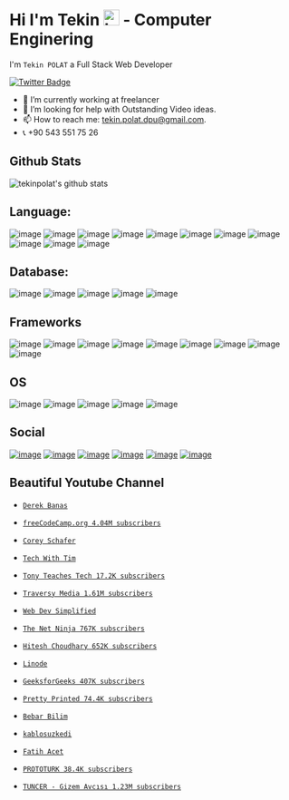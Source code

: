 
# Hi I'm Tekin <img src="https://user-images.githubusercontent.com/1303154/88677602-1635ba80-d120-11ea-84d8-d263ba5fc3c0.gif" width="28px" alt="hi">   - Computer Enginering

I'm `Tekin POLAT` a Full Stack Web Developer


[![Twitter Badge](https://img.shields.io/badge/-@polattekin2121-1ca0f1?style=flat&labelColor=1ca0f1&logo=twitter&logoColor=white&link=https://twitter.com/polattekin2121)](https://twitter.com/polattekin2121)


- 🔭 I’m currently working at freelancer
- 🤔 I’m looking for help with Outstanding Video ideas.
- 📫 How to reach me: tekin.polat.dpu@gmail.com.
- 📞 +90 543 551 75 26




## Github Stats

![tekinpolat's github stats](https://github-readme-stats.vercel.app/api?username=tekinpolat&show_icons=true&count_private=true&theme=tokyonight)

## Language:
![image](https://img.shields.io/badge/Python-3776AB?style=for-the-badge&logo=python&logoColor=white)
![image](https://img.shields.io/badge/HTML5-E34F26?style=for-the-badge&logo=html5&logoColor=white)
![image](https://img.shields.io/badge/CSS3-1572B6?style=for-the-badge&logo=css3&logoColor=white)
![image](https://img.shields.io/badge/JavaScript-323330?style=for-the-badge&logo=javascript&logoColor=F7DF1E)
![image](https://img.shields.io/badge/Java-ED8B00?style=for-the-badge&logo=java&logoColor=white)
![image](https://img.shields.io/badge/PHP-777BB4?style=for-the-badge&logo=php&logoColor=white)
![image](https://img.shields.io/badge/Go-00ADD8?style=for-the-badge&logo=go&logoColor=white)
![image](https://img.shields.io/badge/Shell_Script-121011?style=for-the-badge&logo=gnu-bash&logoColor=white)
![image](https://img.shields.io/badge/R-276DC3?style=for-the-badge&logo=r&logoColor=white)
![image](https://img.shields.io/badge/C-00599C?style=for-the-badge&logo=c&logoColor=white)
![image](https://img.shields.io/badge/C%2B%2B-00599C?style=for-the-badge&logo=c%2B%2B&logoColor=white)


## Database:
![image](https://img.shields.io/badge/MySQL-00000F?style=for-the-badge&logo=mysql&logoColor=white)
![image](https://img.shields.io/badge/PostgreSQL-316192?style=for-the-badge&logo=postgresql&logoColor=white)
![image](https://img.shields.io/badge/MongoDB-4EA94B?style=for-the-badge&logo=mongodb&logoColor=white)
![image](https://img.shields.io/badge/redis-%23DD0031.svg?&style=for-the-badge&logo=redis&logoColor=white)
![image](https://img.shields.io/badge/rabbitmq-%23FF6600.svg?&style=for-the-badge&logo=rabbitmq&logoColor=white)


## Frameworks
![image](https://img.shields.io/badge/Vue.js-35495E?style=for-the-badge&logo=vuedotjs&logoColor=4FC08D)
![image](https://img.shields.io/badge/jQuery-0769AD?style=for-the-badge&logo=jquery&logoColor=white)
![image](https://img.shields.io/badge/Bootstrap-563D7C?style=for-the-badge&logo=bootstrap&logoColor=white)
![image](https://img.shields.io/badge/Django-092E20?style=for-the-badge&logo=django&logoColor=green)
![image](https://img.shields.io/badge/DJANGO-REST-ff1709?style=for-the-badge&logo=django&logoColor=white&color=ff1709&labelColor=gray)
![image](https://img.shields.io/badge/fastapi-109989?style=for-the-badge&logo=FASTAPI&logoColor=white)
![image](https://img.shields.io/badge/Flask-000000?style=for-the-badge&logo=flask&logoColor=white)
![image](https://img.shields.io/badge/Laravel-FF2D20?style=for-the-badge&logo=laravel&logoColor=white)
![image](https://img.shields.io/badge/Codeigniter-EF4223?style=for-the-badge&logo=codeigniter&logoColor=white)

## OS
![image](https://img.shields.io/badge/Linux-FCC624?style=for-the-badge&logo=linux&logoColor=black)
![image](https://img.shields.io/badge/Windows-0078D6?style=for-the-badge&logo=windows&logoColor=white)
![image](https://img.shields.io/badge/Ubuntu-E95420?style=for-the-badge&logo=ubuntu&logoColor=white)
![image](https://img.shields.io/badge/Linux_Mint-87CF3E?style=for-the-badge&logo=linux-mint&logoColor=white)
![image](https://img.shields.io/badge/Android-3DDC84?style=for-the-badge&logo=android&logoColor=white)


## Social
[![image](https://img.shields.io/badge/Twitter-1DA1F2?style=for-the-badge&logo=twitter&logoColor=white)](https://twitter.com/polattekin2121)
[![image](https://img.shields.io/badge/LinkedIn-0077B5?style=for-the-badge&logo=linkedin&logoColor=white)](https://www.linkedin.com/in/tekin-polat-03788994/)
[![image](https://img.shields.io/badge/GitHub-100000?style=for-the-badge&logo=github&logoColor=white)](https://github.com/tekinpolat)
[![image](https://img.shields.io/badge/GitLab-330F63?style=for-the-badge&logo=gitlab&logoColor=white)](https://gitlab.com/tekinpolat)
[![image](https://img.shields.io/badge/Stack_Overflow-FE7A16?style=for-the-badge&logo=stack-overflow&logoColor=white)](https://stackoverflow.com/users/5120962/tekin-polat)
[![image](https://img.shields.io/badge/Bitbucket-330F63?style=for-the-badge&logo=bitbucket&logoColor=white)](https://bitbucket.org/tekinpolat/)


## Beautiful  Youtube Channel
- [`Derek Banas`](https://www.youtube.com/user/derekbanas)
- [`freeCodeCamp.org 4.04M subscribers`](https://www.youtube.com/channel/UC8butISFwT-Wl7EV0hUK0BQ)
- [`Corey Schafer`](https://www.youtube.com/channel/UCCezIgC97PvUuR4_gbFUs5g)
- [`Tech With Tim`](https://www.youtube.com/channel/UC4JX40jDee_tINbkjycV4Sg)
- [`Tony Teaches Tech 17.2K subscribers`](https://www.youtube.com/c/TonyTeachesTech)
- [`Traversy Media 1.61M subscribers`](https://www.youtube.com/channel/UC29ju8bIPH5as8OGnQzwJyA)
- [`Web Dev Simplified`](https://www.youtube.com/channel/UCFbNIlppjAuEX4znoulh0Cw)
- [`The Net Ninja 767K subscribers`](https://www.youtube.com/c/TheNetNinja)
- [`Hitesh Choudhary 652K subscribers`](https://www.youtube.com/channel/UCXgGY0wkgOzynnHvSEVmE3A)
- [`Linode`](https://www.youtube.com/channel/UCf8uu3IE42b6hRUusufEH8g)
- [`GeeksforGeeks 407K subscribers`](https://www.youtube.com/channel/UC0RhatS1pyxInC00YKjjBqQ)
- [`Pretty Printed 74.4K subscribers`](https://www.youtube.com/channel/UC-QDfvrRIDB6F0bIO4I4HkQ)
- [`Bebar Bilim`](https://www.youtube.com/channel/UCDTSUkdlbcgEU-IGH_mHgmw)
- [`kablosuzkedi`](https://www.youtube.com/channel/UCYT5QTr38bwp85Pka8YSVIg)
- [`Fatih Acet`](https://www.youtube.com/channel/UCvANtNYHe556zUWm6VzJenQ)
- [`PROTOTURK 38.4K subscribers`](https://www.youtube.com/c/PROTOTURKCOM)



- [`TUNCER - Gizem Avcısı 1.23M subscribers`](https://www.youtube.com/c/TUNCERMEREZ)

